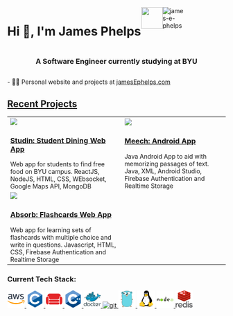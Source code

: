 
<div style="display:flex" ><h1 align="center" style="float:left">Hi 👋, I'm James Phelps</h1> <a  href="https://jamesEphelps.com"> <img align="left" src="https://jamesephelps.com/wp-content/uploads/2023/06/JPLogo1-300x280.png" width="50" height="50"/></a> <a href="https://linkedin.com/in/james-e-phelps" target="blank"><img align="right" src="https://raw.githubusercontent.com/rahuldkjain/github-profile-readme-generator/master/src/images/icons/Social/linked-in-alt.svg" alt="james-e-phelps" height="50" width="50" /></a></div>
<h3 align="center">A Software Engineer currently studying at BYU</h3>
<h2></h2>
- 👨‍💻 Personal website and projects at <a href="https://jamesEphelps.com"> jamesEphelps.com </a>

<a href="https://jamesEphelps.com/projects"><h2>Recent Projects</h2></a>
<table border="0">
  <tr>
    <td>
      <a href="https://studin.jamesEphelps.com"><img width="100" src="https://studin.jamesephelps.com/images/studinPNGWhite.png" /></a>
      <h3><a href="https://studin.jamesEphelps.com">Studin: Student Dining Web App</a></h3>
      Web app for students to find free food on BYU campus. ReactJS, NodeJS, HTML, CSS, WEbsocket, Google Maps API, MongoDB
    </td>
    <td>
     <a href="https://jamesEphelps.com/meech"><img width="50" src="https://jamesephelps.com/wp-content/uploads/2022/11/MeechBlueBack.png.webp" /></a>
    <h3><a href="https://jamesEphelps.com/meech">Meech: Android App</a></h3>
    Java Android App to aid with memorizing passages of text. Java, XML, Android Studio, Firebase Authentication and Realtime Storage
    </td>
  </tr>
  <tr>
    <td>
      <a href="https://jamesEphelps.com/absorb"><img width="50" src="https://jamesephelps.com/wp-content/uploads/2023/02/Absorb-edited-e1675821832917.webp" /></a>
      <h3><a href="https://jamesEphelps.com/absorb">Absorb: Flashcards Web App</a></h3>
      Web app for learning sets of flashcards with multiple choice and write in questions. Javascript, HTML, CSS, Firebase Authentication and Realtime Storage
    </td>
  </tr>
</table>



<h3 align="left">Current Tech Stack:</h3>
<p align="left"> <a href="https://aws.amazon.com" target="_blank" rel="noreferrer"> <img src="https://raw.githubusercontent.com/devicons/devicon/master/icons/amazonwebservices/amazonwebservices-original-wordmark.svg" alt="aws" width="40" height="40"/> </a> <a href="https://www.cprogramming.com/" target="_blank" rel="noreferrer"> <img src="https://raw.githubusercontent.com/devicons/devicon/master/icons/c/c-original.svg" alt="c" width="40" height="40"/> </a> <a href="https://couchdb.apache.org/" target="_blank" rel="noreferrer"> <img src="https://raw.githubusercontent.com/devicons/devicon/0d6c64dbbf311879f7d563bfc3ccf559f9ed111c/icons/couchdb/couchdb-original.svg" alt="couchdb" width="40" height="40"/> </a> <a href="https://www.w3schools.com/cpp/" target="_blank" rel="noreferrer"> <img src="https://raw.githubusercontent.com/devicons/devicon/master/icons/cplusplus/cplusplus-original.svg" alt="cplusplus" width="40" height="40"/> </a> <a href="https://www.docker.com/" target="_blank" rel="noreferrer"> <img src="https://raw.githubusercontent.com/devicons/devicon/master/icons/docker/docker-original-wordmark.svg" alt="docker" width="40" height="40"/> </a> <a href="https://firebase.google.com/" target="_blank" rel="noreferrer"> </a> <a href="https://git-scm.com/" target="_blank" rel="noreferrer"> <img src="https://www.vectorlogo.zone/logos/git-scm/git-scm-icon.svg" alt="git" width="40" height="40"/> </a> <a href="https://golang.org" target="_blank" rel="noreferrer"> <img src="https://raw.githubusercontent.com/devicons/devicon/master/icons/go/go-original.svg" alt="go" width="40" height="40"/> </a> <a href="https://www.linux.org/" target="_blank" rel="noreferrer"> <img src="https://raw.githubusercontent.com/devicons/devicon/master/icons/linux/linux-original.svg" alt="linux" width="40" height="40"/> </a> <a href="https://nodejs.org" target="_blank" rel="noreferrer"> <img src="https://raw.githubusercontent.com/devicons/devicon/master/icons/nodejs/nodejs-original-wordmark.svg" alt="nodejs" width="40" height="40"/> </a> <a href="https://redis.io" target="_blank" rel="noreferrer"> <img src="https://raw.githubusercontent.com/devicons/devicon/master/icons/redis/redis-original-wordmark.svg" alt="redis" width="40" height="40"/> </a> </p>


